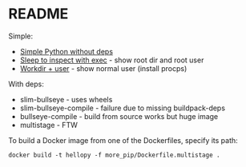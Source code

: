 # README

Simple:
- [Simple Python without deps](Dockerfile)
- [Sleep to inspect with exec](Dockerfile.sleep) - show root dir and root user
- [Workdir + user](Dockerfile.workdir_user) - show normal user (install procps)

With deps:
- slim-bullseye - uses wheels
- slim-bullseye-compile - failure due to missing buildpack-deps
- bullseye-compile - build from source works but huge image
- multistage - FTW

To build a Docker image from one of the Dockerfiles, specify its path:

    docker build -t hellopy -f more_pip/Dockerfile.multistage .

